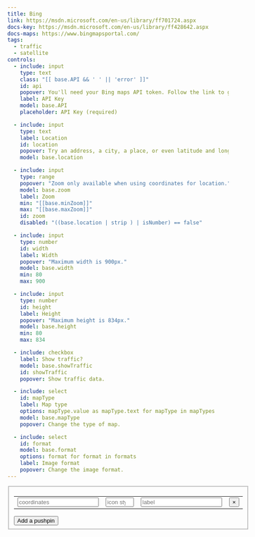 ```yaml
---
title: Bing
link: https://msdn.microsoft.com/en-us/library/ff701724.aspx
docs-key: https://msdn.microsoft.com/en-us/library/ff428642.aspx
docs-maps: https://www.bingmapsportal.com/
tags:
  - traffic
  - satellite
controls:
  - include: input
    type: text
    class: "[[ base.API && ' ' || 'error' ]]"
    id: api
    popover: You'll need your Bing maps API token. Follow the link to get it.
    label: API Key
    model: base.API
    placeholder: API Key (required)

  - include: input
    type: text
    label: Location
    id: location
    popover: Try an address, a city, a place, or even latitude and longitude.
    model: base.location

  - include: input
    type: range
    popover: "Zoom only available when using coordinates for location."
    model: base.zoom
    label: Zoom
    min: "[[base.minZoom]]"
    max: "[[base.maxZoom]]"
    id: zoom
    disabled: "((base.location | strip ) | isNumber) == false"

  - include: input
    type: number
    id: width
    label: Width
    popover: "Maximum width is 900px."
    model: base.width
    min: 80
    max: 900

  - include: input
    type: number
    id: height
    label: Height
    popover: "Maximum height is 834px."
    model: base.height
    min: 80
    max: 834

  - include: checkbox
    label: Show traffic?
    model: base.showTraffic
    id: showTraffic
    popover: Show traffic data.

  - include: select
    id: mapType
    label: Map type
    options: mapType.value as mapType.text for mapType in mapTypes
    model: base.mapType
    popover: Change the type of map.

  - include: select
    id: format
    model: base.format
    options: format for format in formats
    label: Image format
    popover: Change the image format.
---
```


<fieldset>
  <table>
    <tr ng-repeat="pushpin in markers.pushpins">
      <td><input type="text" placeholder="coordinates" ng-model="pushpin.coordinates"></td>
      <td><input type="number" min="0" max="112" placeholder="icon style" ng-model="pushpin.style"></td>
      <td><input type="text" placeholder="label" ng-model="pushpin.label"></td>
      <td><button class="btn-remove" ng-click="removePushpin($index)">&times;</button></td>
    </tr>
  </table>
  <div class="form-group">
    <button ng-click="addPushpin()" class="btn">Add a pushpin</button>
  </div>
</fieldset>
